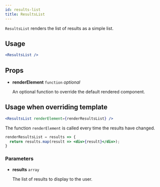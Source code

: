 ```yaml
---
id: results-list
title: ResultsList
---
```


`ResultsList` renders the list of results as a simple list.

## Usage

```jsx
<ResultsList />
```

## Props

* **renderElement** `function` *optional*

  An optional function to override the default rendered component.

## Usage when overriding template

```jsx
<ResultsList renderElement={renderResultsList} />
```

The function `renderElement` is called every time the results have changed.

```jsx
renderResultsList = results => {
  return results.map(result => <div>{result}</div>);
}
```

### Parameters

* **results** `array`

  The list of results to display to the user.
